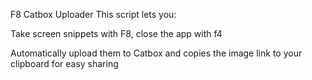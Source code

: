 F8 Catbox Uploader
This script lets you:

Take screen snippets with F8, close the app with f4

Automatically upload them to Catbox and copies the image link to your clipboard for easy sharing
